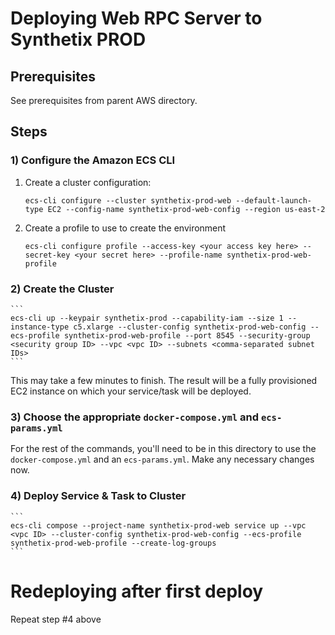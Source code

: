 # Deploying Web RPC Server to Synthetix PROD

## Prerequisites
See prerequisites from parent AWS directory.

## Steps

### 1) Configure the Amazon ECS CLI
1. Create a cluster configuration:
    ```
    ecs-cli configure --cluster synthetix-prod-web --default-launch-type EC2 --config-name synthetix-prod-web-config --region us-east-2
    ```

2. Create a profile to use to create the environment
    ```
    ecs-cli configure profile --access-key <your access key here> --secret-key <your secret here> --profile-name synthetix-prod-web-profile
    ```

### 2) Create the Cluster
    ```
    ecs-cli up --keypair synthetix-prod --capability-iam --size 1 --instance-type c5.xlarge --cluster-config synthetix-prod-web-config --ecs-profile synthetix-prod-web-profile --port 8545 --security-group <security group ID> --vpc <vpc ID> --subnets <comma-separated subnet IDs>
    ```

This may take a few minutes to finish. The result will be a fully provisioned EC2 instance on which your service/task will be deployed.

### 3) Choose the appropriate `docker-compose.yml` and `ecs-params.yml`
For the rest of the commands, you'll need to be in this directory to use the `docker-compose.yml` and an `ecs-params.yml`.
Make any necessary changes now.

### 4) Deploy Service & Task to Cluster 
    ```
    ecs-cli compose --project-name synthetix-prod-web service up --vpc <vpc ID> --cluster-config synthetix-prod-web-config --ecs-profile synthetix-prod-web-profile --create-log-groups
    ```


# Redeploying after first deploy
Repeat step #4 above